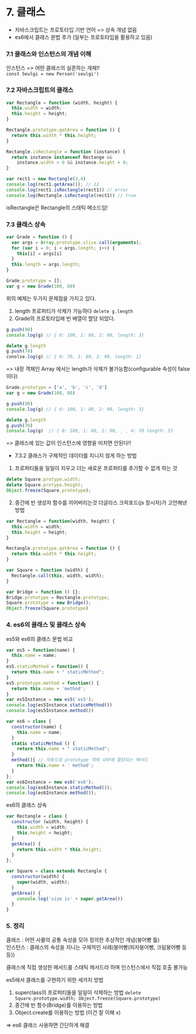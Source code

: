 # 7. 클래스

* 자바스크립트는 프로토타입 기반 언어 => 상속 개념 없음
* es6에서 클래스 문법 추가 (일부는 프로토타입을 활용하고 있음)

### 7.1 클래스와 인스턴스의 개념 이해

인스턴스 => 어떤 클래스의 실존하는 개체!!   
`const Seulgi = new Person('seulgi')`


### 7.2 자바스크립트의 클래스

```js
var Rectangle = function (width, height) {
  this.width = width;
  this.height = height;
}

Rectangle.prototype.getArea = function () {
  return this.width * this.height;
}

Rectangle.isRectangle = function (instance) {
  return instance instanceof Rectange && 
    instance.width > 0 && instance.height > 0;
}

var rect1 = new Rectangle(3,4)
console.log(rect1.getArea()); // 12
console.log(rect1.isRectangle(rect1)) // error
console.log(Rectangle.isRectangle(rect1)) // true
```

isRectangle은 Rectangle의 스태틱 메소드임!

### 7.3 클래스 상속

```js
var Grade = function () {
  var args = Array.prototype.slice.call(arguments);
  for (var i = 0; i < args.length; i++) {
    this[i] = args[i]
  }
  this.length = args.length;
}

Grade.prototype = [];
var g = new Grade(100, 80)
```

위의 예제는 두가지 문제점을 가지고 있다.
1. length 프로퍼티가 삭제가 가능하다 `delete g.length`
2. Grade의 프로토타입에 빈 배열이 할당 되었다.

```js
g.push(90)
console.log(g) // { 0: 100, 1: 80, 2: 90, length: 3}

delete g.length
g.push(70)
conolse.log(g) // { 0: 70, 1: 80, 2: 90, length: 1}
```

=> 내장 객체인 Array 에서는 length가 삭제가 불가능함(configurable 속성이 false이다)

```js
Grade.prototype = ['a', 'b', 'c', 'd']
var g = new Grade(100, 80)

g.push(90) 
console.log(g) // { 0: 100, 1: 80, 2: 90, length: 3}

delete g.length
g.push(70)
console.log(g)  // { 0: 100, 1: 80, 2: 90, _ , 4: 70 length: 5}
```

=> 클래스에 있는 값이 인스턴스에 영향을 미치면 안된다!!

* 7.3.2 클래스가 구체적인 데이터를 지니지 않게 하는 방법

1. 프로퍼티들을 일일이 지우고 더는 새로운 프로퍼티를 추가할 수 없게 하는 것
```js
delete Square.protype.width;
delete Square.protype.height;
Object.freeze(Square.prototype);
```
2. 중간에 빈 생성자 함수를 끼어버리는것
더글라스 크락포드(js 창시자)가 고안해낸 방법
```js
var Rectangle = function(width, height) {
  this.width = width;
  this.height = height;
}

Rectangle.prototype.getArea = function () {
  return this.width * this.height;
}

var Square = function (width) {
  Rectangle.call(this, width, width);
}

var Bridge = function () {};
Bridge.prototype = Rectangle.prototype;
Square.prototype = new Bridge();
Object.freeze(Square.prototype)
```


### 4. es6의 클래스 및 클래스 상속

es5와 es6의 클래스 문법 비교
```js
var es5 = function(name) {
  this.name = name;
}
es5.staticMethod = function() { 
  return this.name + " staticMethod";
}
es5.prototype.method = function() {
  return this.name + 'method';
}
var es5Instance = new es5('es5');
console.log(es5Instance.staticeMethod())
console.log(es5Instance.method())

var es6 = class {
  constructor(name) {
    this.name = name;
  }
  static staticMethod () {
    return this.name + " staticMethod";
  }
  method(){ // 자동으로 prototype 객체 내부에 할당되는 메서드
    return this.name + ' method';
  }
};
var es6Instance = new es6('es6');
console.log(es6Instance.staticMethod());
console.log(es6Instance.method());
```

es6의 클래스 상속
```js
var Rectangle = class {
  constructor (width, height) {
    this.width = width;
    this.height = height;
  }
  getArea() {
    return this.width * this.height;
  }
};

var Square = class extends Rectangle {
  constructor(width) {
    super(width, width);
  }
  getArea() {
    console.log('size is' + super.getArea())
  }
}
```


### 5. 정리

클래스 : 어떤 사물의 공통 속성을 모아 정의한 추상적인 개념(붕어빵 틀)   
인스턴스 : 클래스의 속성을 지니는 구체적인 사례(붕어빵(피자붕어빵, 크림붕어빵 등등))   

클래스에 직접 생성한 메서드를 스태틱 메서드라 하며 인스턴스에서 직접 호출 불가능   

es5에서 클래스를 구현하기 위한 세가지 방법
1. superclass의 프로퍼티들을 일일이 삭제하는 방법 `delete Square.prototype.width; Object.freeze(Square.prototype)`
2. 중간에 빈 함수(Bridge)를 이용하는 방법
3. Object.create를 이용하는 방법 (이건 잘 이해 x)

=> es6 클래스 사용하면 간단하게 해결

